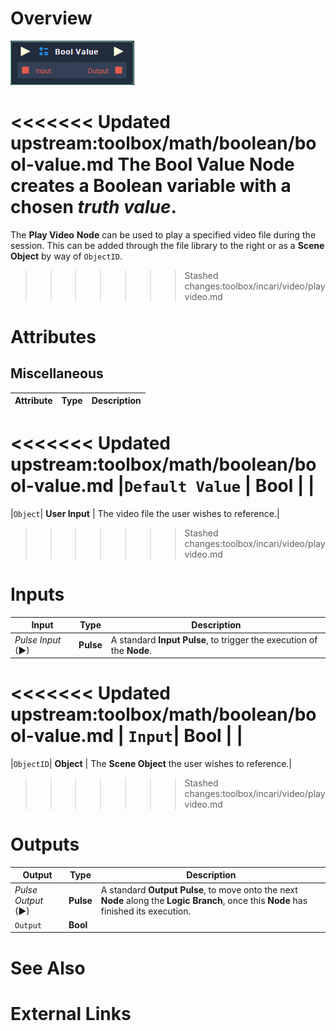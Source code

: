 # Overview

![The Bool Value Node.](../../../.gitbook/assets/node-bool-value.png)

<<<<<<< Updated upstream:toolbox/math/boolean/bool-value.md
The **Bool Value** **Node** creates a **Boolean** variable with a chosen _truth value_.
=======
The **Play Video** **Node** can be used to play a specified video file during the session. This can be added through the file library to the right or as a **Scene Object** by way of `ObjectID`.
>>>>>>> Stashed changes:toolbox/incari/video/playvideo.md

# Attributes

## Miscellaneous

|Attribute|Type|Description|
|---|---|---|
<<<<<<< Updated upstream:toolbox/math/boolean/bool-value.md
|`Default Value` | **Bool** | |
=======
|`Object`| **User Input** | The video file the user wishes to reference.|
>>>>>>> Stashed changes:toolbox/incari/video/playvideo.md

# Inputs

|Input|Type|Description|
|---|---|---|
|*Pulse Input* (►)|**Pulse**|A standard **Input Pulse**, to trigger the execution of the **Node**.|
<<<<<<< Updated upstream:toolbox/math/boolean/bool-value.md
| `Input`| **Bool** | |
=======
|`ObjectID`| **Object** | The **Scene Object** the user wishes to reference.|

>>>>>>> Stashed changes:toolbox/incari/video/playvideo.md

# Outputs

|Output|Type|Description|
|---|---|---|
|*Pulse Output* (►)|**Pulse**|A standard **Output Pulse**, to move onto the next **Node** along the **Logic Branch**, once this **Node** has finished its execution.|
| `Output` | **Bool** | |

# See Also

# External Links


